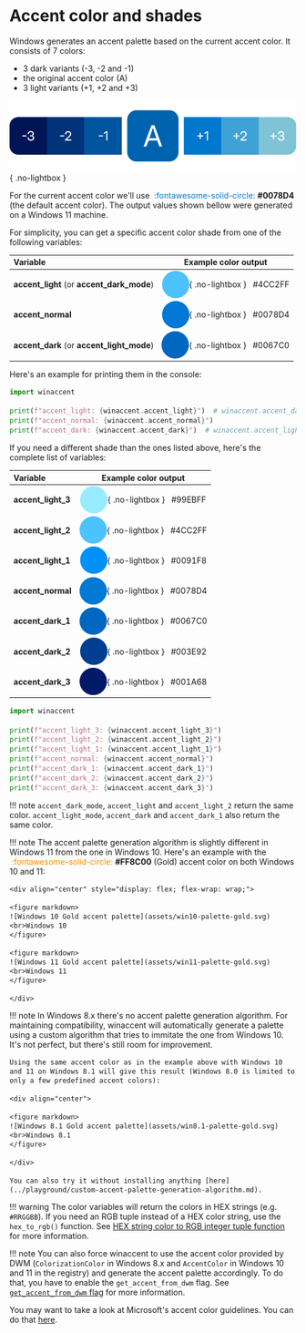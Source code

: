 # Accent color and shades

Windows generates an accent palette based on the current accent color. It consists of 7 colors:

- 3 dark variants (-3, -2 and -1)
- the original accent color (A)
- 3 light variants (+1, +2 and +3)

![Accent palette example](assets/palette-example.svg){ .no-lightbox }

For the current accent color we'll use <font color="#0078D4">&nbsp;:fontawesome-solid-circle:</font> **#0078D4** (the default accent color). The output values shown bellow were generated on a Windows 11 machine.

For simplicity, you can get a specific accent color shade from one of the following variables:

| Variable | Example color output |
|:---------|:--------------------:|
| **accent_light** (or **accent_dark_mode**) | <div style="display: flex; align-items: center; justify-content: center;">![#4CC2FF](assets/circle-accent-light-2.svg){ .no-lightbox } &nbsp;&nbsp;#4CC2FF</div> |
| **accent_normal**                             | <div style="display: flex; align-items: center; justify-content: center;">![#0078D4](assets/circle-accent-normal.svg){ .no-lightbox } &nbsp;&nbsp;#0078D4</div>  |
| **accent_dark** (or **accent_light_mode**) | <div style="display: flex; align-items: center; justify-content: center;">![#0067C0](assets/circle-accent-dark-1.svg){ .no-lightbox } &nbsp;&nbsp;#0067C0</div>  |

Here's an example for printing them in the console:

```python
import winaccent

print(f"accent_light: {winaccent.accent_light}")  # winaccent.accent_dark_mode returns the same color
print(f"accent_normal: {winaccent.accent_normal}")
print(f"accent_dark: {winaccent.accent_dark}")  # winaccent.accent_light_mode returns the same color
```

If you need a different shade than the ones listed above, here's the complete list of variables:

| Variable | Example color output |
|:---------|:--------------------:|
| **accent_light_3** | <div style="display: flex; align-items: center; justify-content: center;">![#99EBFF](assets/circle-accent-light-3.svg){ .no-lightbox } &nbsp;&nbsp;#99EBFF</div> |
| **accent_light_2** | <div style="display: flex; align-items: center; justify-content: center;">![#4CC2FF](assets/circle-accent-light-2.svg){ .no-lightbox } &nbsp;&nbsp;#4CC2FF</div> |
| **accent_light_1** | <div style="display: flex; align-items: center; justify-content: center;">![#0091F8](assets/circle-accent-light-1.svg){ .no-lightbox } &nbsp;&nbsp;#0091F8</div> |
| **accent_normal**  | <div style="display: flex; align-items: center; justify-content: center;">![#0078D4](assets/circle-accent-normal.svg){ .no-lightbox } &nbsp;&nbsp;#0078D4</div>  |
| **accent_dark_1**  | <div style="display: flex; align-items: center; justify-content: center;">![#0067C0](assets/circle-accent-dark-1.svg){ .no-lightbox } &nbsp;&nbsp;#0067C0</div>  |
| **accent_dark_2**  | <div style="display: flex; align-items: center; justify-content: center;">![#003E92](assets/circle-accent-dark-2.svg){ .no-lightbox } &nbsp;&nbsp;#003E92</div>  |
| **accent_dark_3**  | <div style="display: flex; align-items: center; justify-content: center;">![#001A68](assets/circle-accent-dark-3.svg){ .no-lightbox } &nbsp;&nbsp;#001A68</div>  |

```python
import winaccent

print(f"accent_light_3: {winaccent.accent_light_3}")
print(f"accent_light_2: {winaccent.accent_light_2}")
print(f"accent_light_1: {winaccent.accent_light_1}")
print(f"accent_normal: {winaccent.accent_normal}")
print(f"accent_dark_1: {winaccent.accent_dark_1}")
print(f"accent_dark_2: {winaccent.accent_dark_2}")
print(f"accent_dark_3: {winaccent.accent_dark_3}")
```

!!! note
    `accent_dark_mode`, `accent_light` and `accent_light_2` return the same color. `accent_light_mode`, `accent_dark` and `accent_dark_1` also return the same color. 

!!! note
    The accent palette generation algorithm is slightly different in Windows 11 from the one in Windows 10. Here's an example with the <font color="#FF8C00">&nbsp;:fontawesome-solid-circle:</font> **#FF8C00** (Gold) accent color on both Windows 10 and 11:

    <div align="center" style="display: flex; flex-wrap: wrap;">

    <figure markdown>
    ![Windows 10 Gold accent palette](assets/win10-palette-gold.svg)
    <br>Windows 10
    </figure>

    <figure markdown>
    ![Windows 11 Gold accent palette](assets/win11-palette-gold.svg)
    <br>Windows 11
    </figure>
    
    </div>

!!! note
    In Windows 8.x there's no accent palette generation algorithm. For maintaining compatibility, winaccent will automatically generate a palette using a custom algorithm that tries to immitate the one from Windows 10. It's not perfect, but there's still room for improvement.

    Using the same accent color as in the example above with Windows 10 and 11 on Windows 8.1 will give this result (Windows 8.0 is limited to only a few predefined accent colors):

    <div align="center">

    <figure markdown>
    ![Windows 8.1 Gold accent palette](assets/win8.1-palette-gold.svg)
    <br>Windows 8.1
    </figure>

    </div>

    You can also try it without installing anything [here](../playground/custom-accent-palette-generation-algorithm.md).

!!! warning
    The color variables will return the colors in HEX strings (e.g. `#RRGGBB`). If you need an RGB tuple instead of a HEX color string, use the `hex_to_rgb()` function. See [HEX string color to RGB integer tuple function](../other-features/hex-to-rgb-function.md) for more information.

!!! note
    You can also force winaccent to use the accent color provided by DWM (`ColorizationColor` in Windows 8.x and `AccentColor` in Windows 10 and 11 in the registry) and generate the accent palette accordingly. To do that, you have to enable the `get_accent_from_dwm` flag. See [`get_accent_from_dwm` flag](../other-features/flags.md#get_accent_from_dwm-flag) for more information.

You may want to take a look at Microsoft's accent color guidelines. You can do that [here](https://learn.microsoft.com/en-us/windows/apps/design/style/color#accent-color-palette).